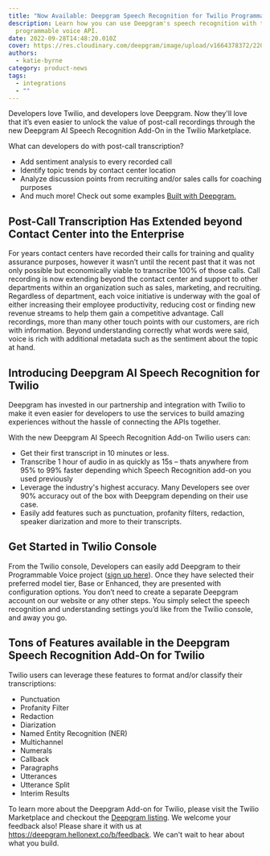 ```yaml
---
title: "Now Available: Deepgram Speech Recognition for Twilio Programmable Voice API"
description: Learn how you can use Deepgram's speech recognition with the Twilio
  programmable voice API.
date: 2022-09-28T14:48:20.010Z
cover: https://res.cloudinary.com/deepgram/image/upload/v1664378372/2209-dg-twilio-announcement-featured-1200x630_lakqpx.png
authors:
  - katie-byrne
category: product-news
tags:
  - integrations
  - ""
---
```

Developers love Twilio, and developers love Deepgram. Now they'll love that it’s even easier to unlock the value of post-call recordings through the new Deepgram AI Speech Recognition Add-On in the Twilio Marketplace.

What can developers do with post-call transcription?

* Add sentiment analysis to every recorded call
* Identify topic trends by contact center location
* Analyze discussion points from recruiting and/or sales calls for coaching purposes
* And much more! Check out some examples [Built with Deepgram.](http://deepgram.com/built-with-deepgram/) 

## Post-Call Transcription Has Extended beyond Contact Center into the Enterprise

For years contact centers have recorded their calls for training and quality assurance purposes, however it wasn’t until the recent past that it was not only possible but economically viable to transcribe 100% of those calls. Call recording is now extending beyond the contact center and support to other departments within an organization such as sales, marketing, and recruiting. Regardless of department, each voice initiative is underway with the goal of either increasing their employee productivity, reducing cost or finding new revenue streams to help them gain a competitive advantage. Call recordings, more than many other touch points with our customers, are rich with information. Beyond understanding correctly what words were said, voice is rich with additional metadata such as the sentiment about the topic at hand.

## Introducing Deepgram AI Speech Recognition for Twilio

Deepgram has invested in our partnership and integration with Twilio to make it even easier for developers to use the services to build amazing experiences without the hassle of connecting the APIs together. 

With the new Deepgram AI Speech Recognition Add-on Twilio users can:

* Get their first transcript in 10 minutes or less.
* Transcribe 1 hour of audio in as quickly as 15s – thats anywhere from 95% to 99% faster depending which Speech Recognition add-on you used previously
* Leverage the industry's highest accuracy. Many Developers see over 90% accuracy out of the box with Deepgram depending on their use case.
* Easily add features such as punctuation, profanity filters, redaction, speaker diarization and more to their transcripts.

## Get Started in Twilio Console

From the Twilio console, Developers can easily add Deepgram to their Programmable Voice project ([sign up here](https://console.twilio.com/us1/develop/add-ons/catalog?frameUrl=%2Fconsole%2Fadd-ons%2FXBe7f38efe5b31c9ddce9f6fb05b666440%3F__override_layout__%3Dembed%26bifrost%3Dtrue%26x-target-region%3Dus1)). Once they have selected their preferred model tier, Base or Enhanced, they are presented with configuration options. You don’t need to create a separate Deepgram account on our website or any other steps. You simply select the speech recognition and understanding settings you’d like from the Twilio console, and away you go.

## Tons of Features available in the Deepgram Speech Recognition Add-On for Twilio

Twilio users can leverage these features to format and/or classify their transcriptions: 

* Punctuation
* Profanity Filter
* Redaction
* Diarization
* Named Entity Recognition (NER)
* Multichannel
* Numerals
* Callback
* Paragraphs
* Utterances
* Utterance Split
* Interim Results

To learn more about the Deepgram Add-on for Twilio, please visit the Twilio Marketplace and checkout the [Deepgram listing](https://console.twilio.com/us1/develop/add-ons/catalog?frameUrl=%2Fconsole%2Fadd-ons%2FXBe7f38efe5b31c9ddce9f6fb05b666440%3F__override_layout__%3Dembed%26bifrost%3Dtrue%26x-target-region%3Dus1). We welcome your feedback also! Please share it with us at <https://deepgram.hellonext.co/b/feedback>. We can't wait to hear about what you build.
